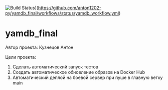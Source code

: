 ![Build Status](https://github.com/anton1202-py/yamdb_final/workflows/ru/badge.svg)](https://github.com/anton1202-py/yamdb_final/workflows/status/yamdb_workflow.yml)

# yamdb_final

Автор проекта: Кузнецов Антон

Цели проекта:
1. Сделать автоматический запуск тестов
2. Создать автоматическое обновление образов на Docker Hub
3. Автоматический деплой на боевой сервер при пуше в главную ветку main
